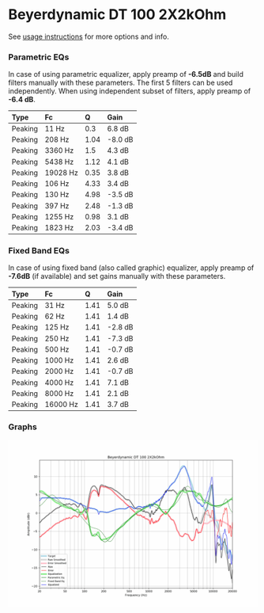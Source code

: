 # Beyerdynamic DT 100 2X2kOhm
See [usage instructions](https://github.com/jaakkopasanen/AutoEq#usage) for more options and info.

### Parametric EQs
In case of using parametric equalizer, apply preamp of **-6.5dB** and build filters manually
with these parameters. The first 5 filters can be used independently.
When using independent subset of filters, apply preamp of **-6.4 dB**.

| Type    | Fc       |    Q | Gain    |
|:--------|:---------|:-----|:--------|
| Peaking | 11 Hz    | 0.3  | 6.8 dB  |
| Peaking | 208 Hz   | 1.04 | -8.0 dB |
| Peaking | 3360 Hz  | 1.5  | 4.3 dB  |
| Peaking | 5438 Hz  | 1.12 | 4.1 dB  |
| Peaking | 19028 Hz | 0.35 | 3.8 dB  |
| Peaking | 106 Hz   | 4.33 | 3.4 dB  |
| Peaking | 130 Hz   | 4.98 | -3.5 dB |
| Peaking | 397 Hz   | 2.48 | -1.3 dB |
| Peaking | 1255 Hz  | 0.98 | 3.1 dB  |
| Peaking | 1823 Hz  | 2.03 | -3.4 dB |

### Fixed Band EQs
In case of using fixed band (also called graphic) equalizer, apply preamp of **-7.6dB**
(if available) and set gains manually with these parameters.

| Type    | Fc       |    Q | Gain    |
|:--------|:---------|:-----|:--------|
| Peaking | 31 Hz    | 1.41 | 5.0 dB  |
| Peaking | 62 Hz    | 1.41 | 1.4 dB  |
| Peaking | 125 Hz   | 1.41 | -2.8 dB |
| Peaking | 250 Hz   | 1.41 | -7.3 dB |
| Peaking | 500 Hz   | 1.41 | -0.7 dB |
| Peaking | 1000 Hz  | 1.41 | 2.6 dB  |
| Peaking | 2000 Hz  | 1.41 | -0.7 dB |
| Peaking | 4000 Hz  | 1.41 | 7.1 dB  |
| Peaking | 8000 Hz  | 1.41 | 2.1 dB  |
| Peaking | 16000 Hz | 1.41 | 3.7 dB  |

### Graphs
![](./Beyerdynamic%20DT%20100%202X2kOhm.png)